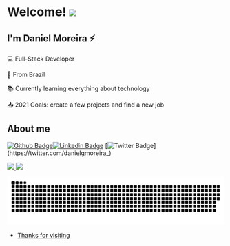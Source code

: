 # Welcome! <img src="https://github.com/TheDudeThatCode/TheDudeThatCode/blob/master/Assets/Hi.gif" width="29px">

 

## I'm Daniel Moreira ⚡

 

:computer: Full-Stack Developer

:house_with_garden: From Brazil

:books: Currently learning everything about technology

:outbox_tray: 2021 Goals: create a few projects and find a new job

 

## About me

[![Github Badge](https://img.shields.io/badge/GitHub-100000?style=for-the-badge&logo=github&logoColor=white&link=https://github.com/danielgmoreira)](https://github.com/danielgmoreira)[![Linkedin Badge](https://img.shields.io/badge/LinkedIn-0077B5?style=for-the-badge&logo=linkedin&logoColor=white&link=https://www.linkedin.com/in/danielgmoreira/)](https://www.linkedin.com/in/danielgmoreira/)
[![Twitter Badge](https://img.shields.io/badge/Twitter-1DA1F2?style=for-the-badge&logo=twitter&logoColor=white&link=https://twitter.com/danielgmoreira_)](https://twitter.com/danielgmoreira_)

<div>
  <a href="https://github.com/danielgmoreira">
  <img height="180em" src="https://github-readme-stats.vercel.app/api?username=danielgmoreira&show_icons=true&theme=dracula&include_all_commits=true&count_private=true"/>
  <img height="180em" src="https://github-readme-stats.vercel.app/api/top-langs/?username=danielgmoreira&layout=compact&langs_count=16&theme=dracula"/>
</div>

![Snake animation](https://github.com/danielgmoreira/danielgmoreira/blob/output/github-contribution-grid-snake.svg)


- Thanks for visiting
